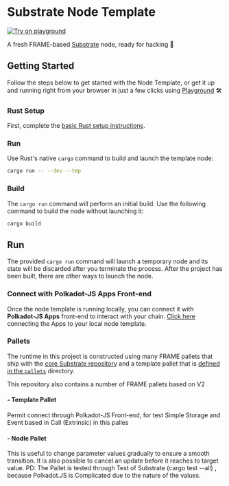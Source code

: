 # Substrate Node Template

[![Try on playground](https://img.shields.io/badge/Playground-Node_Template-brightgreen?logo=Parity%20Substrate)](https://playground.substrate.dev/?deploy=node-template)

A fresh FRAME-based [Substrate](https://www.substrate.io/) node, ready for hacking :rocket:

## Getting Started

Follow the steps below to get started with the Node Template, or get it up and running right from your browser
in just a few clicks using [Playground](https://playground.substrate.dev/) :hammer_and_wrench:


### Rust Setup

First, complete the [basic Rust setup instructions](./docs/rust-setup.md).

### Run

Use Rust's native `cargo` command to build and launch the template node:

```sh
cargo run -- --dev --tmp
```

### Build

The `cargo run` command will perform an initial build. Use the following command to build the node
without launching it:

```sh
cargo build
```

## Run

The provided `cargo run` command will launch a temporary node and its state will be discarded after
you terminate the process. After the project has been built, there are other ways to launch the
node.

### Connect with Polkadot-JS Apps Front-end

Once the node template is running locally, you can connect it with **Polkadot-JS Apps** front-end
to interact with your chain. [Click here](https://polkadot.js.org/apps/#/explorer?rpc=ws://localhost:9944) connecting the Apps to your local node template.

### Pallets

The runtime in this project is constructed using many FRAME pallets that ship with the
[core Substrate repository](https://github.com/paritytech/substrate/tree/master/frame) and a
template pallet that is [defined in the `pallets`](./pallets/template/src/lib.rs) directory.

This repository also contains a number of FRAME pallets based on V2

#### - Template Pallet
  Permit connect through Polkadot-JS Front-end, for test Simple Storage and Event based in Call (Extrinsic) in this palles

#### - Nodle Pallet
  This is useful to change parameter values gradually to ensure a smooth transition. It is also possible to cancel an update before it reaches to target value.
  PD: The Pallet is tested through Test of Substrate (cargo test --all) , because Polkadot.JS is Complicated due to the nature of the values.
